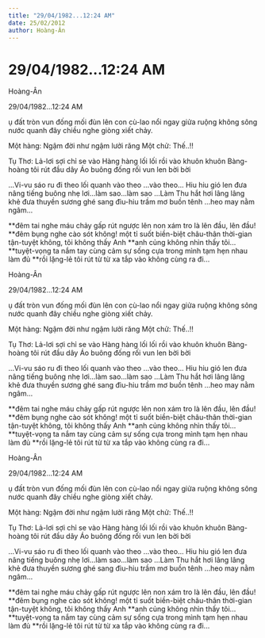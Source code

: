 ```yaml
---
title: "29/04/1982...12:24 AM"
date: 25/02/2012
author: Hoàng-Ân
---
```


# 29/04/1982...12:24 AM

Hoàng-Ân




29/04/1982...12:24 AM


ụ đất tròn vun đống mối đùn lên
con cù-lao nổi ngay giửa ruộng
không sông nước quanh đây
chiều nghe giòng xiết chảy.



Một hàng:
               Ngậm đời như ngậm lưởi răng
Một chử:
               Thế..!!

Tụ Thơ:   Lả-lơi sợi chỉ se vào
               Hàng hàng lối lối rồi vào khuôn khuôn
               Bàng-hoàng tôi rút đầu dây
               Áo buông đống rối vun len bời bời

...Vi-vu sáo ru đi theo lối quanh vào theo
...vào theo...
Hiu hiu gió len đưa nâng tiếng buông nhẹ lơi...làm sao...làm sao
...Làm Thu hắt hơi
lâng lâng khẻ đưa thuyền sương ghé sang
đìu-hiu trầm mơ buồn tênh
...heo may
nằm ngâm...


**đêm tai nghe máu chảy
     gấp rút ngược lên non xám tro
     là lên đầu, lên đầu!
**đêm bụng nghe cào sót
     không! một tỉ suốt biền-biệt châu-thân
     thời-gian tận-tuyệt
     không, tôi không thấy Anh
**anh củng không nhìn thấy tôi...
**tuyệt-vọng ta nắm tay cùng cảm sự sống
     cựa trong mình
     tạm hẹn nhau làm đủ
**rồi lặng-lẻ
     tôi
     rút từ từ xa tắp
     vào không cùng ra đi...

Hoàng-Ân




29/04/1982...12:24 AM


ụ đất tròn vun đống mối đùn lên
con cù-lao nổi ngay giửa ruộng
không sông nước quanh đây
chiều nghe giòng xiết chảy.



Một hàng:
               Ngậm đời như ngậm lưởi răng
Một chử:
               Thế..!!

Tụ Thơ:   Lả-lơi sợi chỉ se vào
               Hàng hàng lối lối rồi vào khuôn khuôn
               Bàng-hoàng tôi rút đầu dây
               Áo buông đống rối vun len bời bời

...Vi-vu sáo ru đi theo lối quanh vào theo
...vào theo...
Hiu hiu gió len đưa nâng tiếng buông nhẹ lơi...làm sao...làm sao
...Làm Thu hắt hơi
lâng lâng khẻ đưa thuyền sương ghé sang
đìu-hiu trầm mơ buồn tênh
...heo may
nằm ngâm...


**đêm tai nghe máu chảy
     gấp rút ngược lên non xám tro
     là lên đầu, lên đầu!
**đêm bụng nghe cào sót
     không! một tỉ suốt biền-biệt châu-thân
     thời-gian tận-tuyệt
     không, tôi không thấy Anh
**anh củng không nhìn thấy tôi...
**tuyệt-vọng ta nắm tay cùng cảm sự sống
     cựa trong mình
     tạm hẹn nhau làm đủ
**rồi lặng-lẻ
     tôi
     rút từ từ xa tắp
     vào không cùng ra đi...

Hoàng-Ân




29/04/1982...12:24 AM


ụ đất tròn vun đống mối đùn lên
con cù-lao nổi ngay giửa ruộng
không sông nước quanh đây
chiều nghe giòng xiết chảy.



Một hàng:
               Ngậm đời như ngậm lưởi răng
Một chử:
               Thế..!!

Tụ Thơ:   Lả-lơi sợi chỉ se vào
               Hàng hàng lối lối rồi vào khuôn khuôn
               Bàng-hoàng tôi rút đầu dây
               Áo buông đống rối vun len bời bời

...Vi-vu sáo ru đi theo lối quanh vào theo
...vào theo...
Hiu hiu gió len đưa nâng tiếng buông nhẹ lơi...làm sao...làm sao
...Làm Thu hắt hơi
lâng lâng khẻ đưa thuyền sương ghé sang
đìu-hiu trầm mơ buồn tênh
...heo may
nằm ngâm...


**đêm tai nghe máu chảy
     gấp rút ngược lên non xám tro
     là lên đầu, lên đầu!
**đêm bụng nghe cào sót
     không! một tỉ suốt biền-biệt châu-thân
     thời-gian tận-tuyệt
     không, tôi không thấy Anh
**anh củng không nhìn thấy tôi...
**tuyệt-vọng ta nắm tay cùng cảm sự sống
     cựa trong mình
     tạm hẹn nhau làm đủ
**rồi lặng-lẻ
     tôi
     rút từ từ xa tắp
     vào không cùng ra đi...
